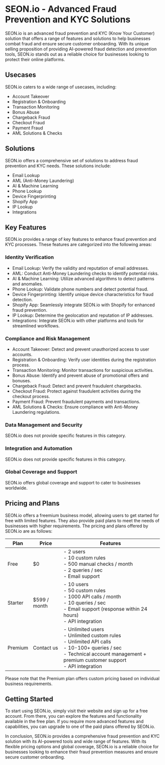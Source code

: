# SEON.io - Advanced Fraud Prevention and KYC Solutions

SEON.io is an advanced fraud prevention and KYC (Know Your Customer) solution that offers a range of features and solutions to help businesses combat fraud and ensure secure customer onboarding. With its unique selling proposition of providing AI-powered fraud detection and prevention tools, SEON.io stands out as a reliable choice for businesses looking to protect their online platforms.

## Usecases

SEON.io caters to a wide range of usecases, including:

- Account Takeover
- Registration & Onboarding
- Transaction Monitoring
- Bonus Abuse
- Chargeback Fraud
- Checkout Fraud
- Payment Fraud
- AML Solutions & Checks

## Solutions

SEON.io offers a comprehensive set of solutions to address fraud prevention and KYC needs. These solutions include:

- Email Lookup
- AML (Anti-Money Laundering)
- AI & Machine Learning
- Phone Lookup
- Device Fingerprinting
- Shopify App
- IP Lookup
- Integrations

## Key Features

SEON.io provides a range of key features to enhance fraud prevention and KYC processes. These features are categorized into the following areas:

### Identity Verification

- Email Lookup: Verify the validity and reputation of email addresses.
- AML: Conduct Anti-Money Laundering checks to identify potential risks.
- AI & Machine Learning: Utilize advanced algorithms to detect patterns and anomalies.
- Phone Lookup: Validate phone numbers and detect potential fraud.
- Device Fingerprinting: Identify unique device characteristics for fraud detection.
- Shopify App: Seamlessly integrate SEON.io with Shopify for enhanced fraud prevention.
- IP Lookup: Determine the geolocation and reputation of IP addresses.
- Integrations: Integrate SEON.io with other platforms and tools for streamlined workflows.

### Compliance and Risk Management

- Account Takeover: Detect and prevent unauthorized access to user accounts.
- Registration & Onboarding: Verify user identities during the registration process.
- Transaction Monitoring: Monitor transactions for suspicious activities.
- Bonus Abuse: Identify and prevent abuse of promotional offers and bonuses.
- Chargeback Fraud: Detect and prevent fraudulent chargebacks.
- Checkout Fraud: Protect against fraudulent activities during the checkout process.
- Payment Fraud: Prevent fraudulent payments and transactions.
- AML Solutions & Checks: Ensure compliance with Anti-Money Laundering regulations.

### Data Management and Security

SEON.io does not provide specific features in this category.

### Integration and Automation

SEON.io does not provide specific features in this category.

### Global Coverage and Support

SEON.io offers global coverage and support to cater to businesses worldwide.

## Pricing and Plans

SEON.io offers a freemium business model, allowing users to get started for free with limited features. They also provide paid plans to meet the needs of businesses with higher requirements. The pricing and plans offered by SEON.io are as follows:

| Plan    | Price           | Features                                                                                      |
|---------|-----------------|-----------------------------------------------------------------------------------------------|
| Free    | $0              | - 2 users<br>- 10 custom rules<br>- 500 manual checks / month<br>- 2 queries / sec<br>- Email support |
| Starter | $599 / month    | - 10 users<br>- 50 custom rules<br>- 1000 API calls / month<br>- 10 queries / sec<br>- Email support (response within 24 hours)<br>- API integration |
| Premium | Contact us      | - Unlimited users<br>- Unlimited custom rules<br>- Unlimited API calls<br>- 10-100+ queries / sec<br>- Technical account management + premium customer support<br>- API integration |

Please note that the Premium plan offers custom pricing based on individual business requirements.

## Getting Started

To start using SEON.io, simply visit their website and sign up for a free account. From there, you can explore the features and functionality available in the free plan. If you require more advanced features and capabilities, you can upgrade to one of the paid plans offered by SEON.io.

In conclusion, SEON.io provides a comprehensive fraud prevention and KYC solution with its AI-powered tools and wide range of features. With its flexible pricing options and global coverage, SEON.io is a reliable choice for businesses looking to enhance their fraud prevention measures and ensure secure customer onboarding.